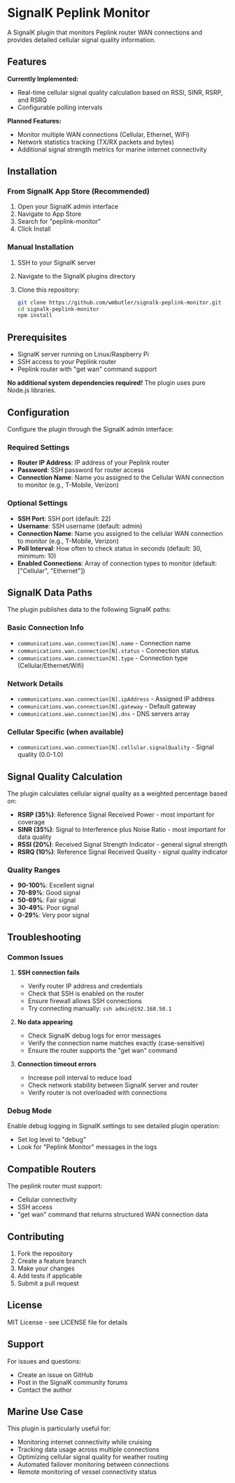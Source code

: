 # SignalK Peplink Monitor

A SignalK plugin that monitors Peplink router WAN connections and provides detailed cellular signal quality information.

## Features

**Currently Implemented:**
- Real-time cellular signal quality calculation based on RSSI, SINR, RSRP, and RSRQ
- Configurable polling intervals

**Planned Features:**
- Monitor multiple WAN connections (Cellular, Ethernet, WiFi)
- Network statistics tracking (TX/RX packets and bytes)
- Additional signal strength metrics for marine internet connectivity

## Installation

### From SignalK App Store (Recommended)

1. Open your SignalK admin interface
2. Navigate to App Store
3. Search for "peplink-monitor"
4. Click Install

### Manual Installation

1. SSH to your SignalK server
2. Navigate to the SignalK plugins directory
3. Clone this repository:

   ```bash
   git clone https://github.com/wmbutler/signalk-peplink-monitor.git
   cd signalk-peplink-monitor
   npm install
   ```

## Prerequisites

- SignalK server running on Linux/Raspberry Pi
- SSH access to your Peplink router
- Peplink router with "get wan" command support

**No additional system dependencies required!** The plugin uses pure Node.js libraries.

## Configuration

Configure the plugin through the SignalK admin interface:

### Required Settings

- **Router IP Address**: IP address of your Peplink router
- **Password**: SSH password for router access
- **Connection Name**: Name you assigned to the Cellular WAN connection to monitor (e.g., T-Mobile, Verizon)

### Optional Settings

- **SSH Port**: SSH port (default: 22)
- **Username**: SSH username (default: admin)
- **Connection Name**: Name you assigned to the cellular WAN connection to monitor (e.g., T-Mobile, Verizon)
- **Poll Interval**: How often to check status in seconds (default: 30, minimum: 10)
- **Enabled Connections**: Array of connection types to monitor (default: ["Cellular", "Ethernet"])

## SignalK Data Paths

The plugin publishes data to the following SignalK paths:

### Basic Connection Info

- `communications.wan.connection[N].name` - Connection name
- `communications.wan.connection[N].status` - Connection status
- `communications.wan.connection[N].type` - Connection type (Cellular/Ethernet/Wifi)

### Network Details

- `communications.wan.connection[N].ipAddress` - Assigned IP address
- `communications.wan.connection[N].gateway` - Default gateway
- `communications.wan.connection[N].dns` - DNS servers array

### Cellular Specific (when available)

- `communications.wan.connection[N].cellular.signalQuality` - Signal quality (0.0-1.0)

## Signal Quality Calculation

The plugin calculates cellular signal quality as a weighted percentage based on:

- **RSRP (35%)**: Reference Signal Received Power - most important for coverage
- **SINR (35%)**: Signal to Interference plus Noise Ratio - most important for data quality
- **RSSI (20%)**: Received Signal Strength Indicator - general signal strength
- **RSRQ (10%)**: Reference Signal Received Quality - signal quality indicator

### Quality Ranges

- **90-100%**: Excellent signal
- **70-89%**: Good signal
- **50-69%**: Fair signal
- **30-49%**: Poor signal
- **0-29%**: Very poor signal

## Troubleshooting

### Common Issues

1. **SSH connection fails**
   - Verify router IP address and credentials
   - Check that SSH is enabled on the router
   - Ensure firewall allows SSH connections
   - Try connecting manually: `ssh admin@192.168.50.1`

2. **No data appearing**
   - Check SignalK debug logs for error messages
   - Verify the connection name matches exactly (case-sensitive)
   - Ensure the router supports the "get wan" command

3. **Connection timeout errors**
   - Increase poll interval to reduce load
   - Check network stability between SignalK server and router
   - Verify router is not overloaded with connections

### Debug Mode

Enable debug logging in SignalK settings to see detailed plugin operation:

- Set log level to "debug"
- Look for "Peplink Monitor" messages in the logs

## Compatible Routers

The peplink router must support:

- Cellular connectivity
- SSH access
- "get wan" command that returns structured WAN connection data

## Contributing

1. Fork the repository
2. Create a feature branch
3. Make your changes
4. Add tests if applicable
5. Submit a pull request

## License

MIT License - see LICENSE file for details

## Support

For issues and questions:

- Create an issue on GitHub
- Post in the SignalK community forums
- Contact the author

## Marine Use Case

This plugin is particularly useful for:

- Monitoring internet connectivity while cruising
- Tracking data usage across multiple connections
- Optimizing cellular signal quality for weather routing
- Automated failover monitoring between connections
- Remote monitoring of vessel connectivity status
